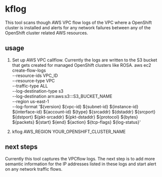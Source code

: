 # kflog
This tool scans though AWS VPC flow logs of the VPC where a OpenShift cluster is installed and alerts for any network failures between any of the OpenShift cluster related AWS resources.

## usage
1. Set up AWS VPC callflow. Currently the logs are written to the S3 bucket that gets created for managed OpenShift clusters like ROSA.
aws ec2 create-flow-logs \
  --resource-ids VPC_ID \
  --resource-type VPC \
  --traffic-type ALL \
  --log-destination-type s3 \
  --log-destination arn:aws:s3:::S3_BUCKET_NAME \
  --region us-east-1 \
  --log-format '${version} ${vpc-id} ${subnet-id} ${instance-id} ${interface-id} ${account-id} ${type} ${srcaddr} ${dstaddr} ${srcport} ${dstport} ${pkt-srcaddr} ${pkt-dstaddr} ${protocol} ${bytes} ${packets} ${start} ${end} ${action} ${tcp-flags} ${log-status}'

2.  kflog AWS_REGION YOUR_OPENSHIFT_CLUSTER_NAME

## next steps

 Currently this tool captures the VPCflow logs. The next step is to add more semantic information for the IP addresses listed in these logs and start alert on any network traffic flows.